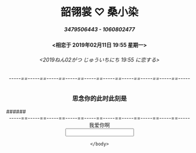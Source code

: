 # <center>韶翎裳 ♡ 桑小染</center>
##### <center>3479506443 - 1060802477</center>
#### <center><相恋于 2019年02月11日 19:55 星期一>

###### <center><2019ねん02がつ じゅういちにち 19:55 に恋する>

###### <center>-----==-----==-----==-----==-----==-----==-----==-----==-----==-----</center>
	
### <center>思念你的此时此刻是<center>
<center>
<html>
<head>
<meta charset="utf-8">
<title>js setInterVal()实时显示时间、日期</title>
<script>
window.onload = displayDate;	
function displayDate(){
	var date = new Date();
	var year = date.getFullYear();
	
	var month = date.getMonth()+1;
	month = ((month < 10)?"0":"") + month;
	var day = date.getDate();
	day = ((day < 10)?"0":"") + day;
	
	var hours = date.getHours();
	hours = ((hours < 10)?"0":"") + hours;
	
	var minutes  = date.getMinutes();
	minutes = ((minutes < 10)?"0":"") + minutes;
	
	var seconds = date.getSeconds();
	seconds = ((seconds<10)?"0":"") + seconds;
	
	var a = new Array("星期日にちようび","星期一げつようび","星期二かようび","星期三すいようび","星期四もくようび","星期五きんようび","星期六どようび");
	var day1 = date.getDay();
	day1 = a[day1];
	
	var currenttime = "<" + year + "年ねん" + month + "月がつ" + day + "日 " + hours + ":" + minutes + ":" + seconds + " " + day1 + ">";
	document.getElementById("demo").innerHTML = currenttime;
	
}
var  timer = window.setInterval(displayDate,1000);
function stopTimer(){
	window.clearInterval(timer);
}
</script>
</head>
<body>
 
<p id="demo"></p>

	
</body>
</html>
</center>
###### <center>-----==-----==-----==-----==-----==-----==-----==-----==-----==-----</center>
<center>我爱你啊</center>
<center>
<html>
<head>
<meta http-equiv=" "Content-Type" "content=" "text/html;charset=UTF-8" ">
<title>倒计时</title>
</head>
    <body>
      <input type=" "text" " value=" " id="input" size=" "500" ">
 
 <script>    
    var txt= document.getElementById("input");
    setInterval(function () {
        //获取系统当前时间
        var now = new Date();
        //实例化今年跨年时间   2019/1/1  这里的0表示1月份
        var targDate = new Date(now.getFullYear() + 1, 0, 1);
        //跨年时间与此时此刻时间差（毫秒）
        var long = targDate - now;
        var leftDay = parseInt(long/ 1000 / 60 / 60 / 24);
        long = long % (1000 * 60 * 60 * 24);
        var leftHour =parseInt(long / 1000 / 60 / 60);
        long = long % (1000 * 60 * 60);
        var leftMinute = parseInt(long / 1000 / 60) ;
        long = long % (1000 * 60 );
        var leftSeconde = parseInt(long / 1000);
        txt.value= now.getFullYear() +"爱情列车到达下一年还剩" + leftDay
                + "天" +leftHour + "时"+leftMinute+"分"+leftSeconde+"秒";
    }, 1000);
 
</script> 
    </body>
</html>
</center>
